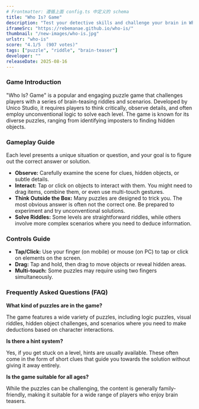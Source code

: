 ```yaml
---
# Frontmatter: 遵循上面 config.ts 中定义的 schema
title: "Who Is? Game"
description: "Test your detective skills and challenge your brain in Who Is? Game! Solve tricky riddles, identify imposters, and find hidden clues in over a hundred unique scenarios. This mind-bending puzzle game requires out-of-the-box thinking and keen observation to uncover the truth."
iframeSrc: "https://rebemanae.github.io/who-is/"
thumbnail: "/new-images/who-is.jpg"
urlstr: "who-is"
score: "4.1/5  (907 votes)"
tags: ["puzzle", "riddle", "brain-teaser"]
developer: ""
releaseDate: 2025-08-16
---
```


### Game Introduction

"Who Is? Game" is a popular and engaging puzzle game that challenges players with a series of brain-teasing riddles and scenarios. Developed by Unico Studio, it requires players to think critically, observe details, and often employ unconventional logic to solve each level. The game is known for its diverse puzzles, ranging from identifying imposters to finding hidden objects.

### Gameplay Guide

Each level presents a unique situation or question, and your goal is to figure out the correct answer or solution.
- **Observe:** Carefully examine the scene for clues, hidden objects, or subtle details.
- **Interact:** Tap or click on objects to interact with them. You might need to drag items, combine them, or even use multi-touch gestures.
- **Think Outside the Box:** Many puzzles are designed to trick you. The most obvious answer is often not the correct one. Be prepared to experiment and try unconventional solutions.
- **Solve Riddles:** Some levels are straightforward riddles, while others involve more complex scenarios where you need to deduce information.

### Controls Guide

- **Tap/Click:** Use your finger (on mobile) or mouse (on PC) to tap or click on elements on the screen.
- **Drag:** Tap and hold, then drag to move objects or reveal hidden areas.
- **Multi-touch:** Some puzzles may require using two fingers simultaneously.

### Frequently Asked Questions (FAQ)

**What kind of puzzles are in the game?**

The game features a wide variety of puzzles, including logic puzzles, visual riddles, hidden object challenges, and scenarios where you need to make deductions based on character interactions.

**Is there a hint system?**

Yes, if you get stuck on a level, hints are usually available. These often come in the form of short clues that guide you towards the solution without giving it away entirely.

**Is the game suitable for all ages?**

While the puzzles can be challenging, the content is generally family-friendly, making it suitable for a wide range of players who enjoy brain teasers.

